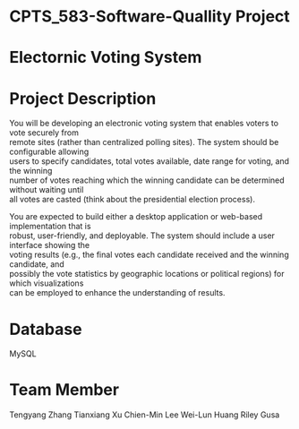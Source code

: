 # CPTS_583-Software-Quallity Project
# Electornic Voting System

# Project Description
You will be developing an electronic voting system that enables voters to vote securely from                           
remote sites (rather than centralized polling sites). The system should be configurable allowing                         
users to specify candidates, total votes available, date range for voting, and the winning                           
number of votes reaching which the winning candidate can be determined without waiting until                           
all votes are casted (think about the presidential election process). 
 
You are expected to build either a desktop application or web-based implementation that is                           
robust, user-friendly, and deployable. The system should include a user interface showing the                         
voting results (e.g., the final votes each candidate received and the winning candidate, and                           
possibly the vote statistics by geographic locations or political regions) for which visualizations                         
can be employed to enhance the understanding of results.

# Database
MySQL

# Team Member
Tengyang Zhang
Tianxiang Xu
Chien-Min Lee
Wei-Lun Huang
Riley Gusa
